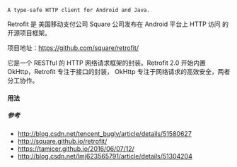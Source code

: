 ```
A type-safe HTTP client for Android and Java.
```

Retrofit 是 美国移动支付公司 Square 公司发布在 Android 平台上 HTTP 访问 的开源项目框架。

项目地址：https://github.com/square/retrofit/ 

它是一个 RESTful 的 HTTP 网络请求框架的封装。Retrofit 2.0 开始内置 OkHttp，Retrofit 专注于接口的封装， OkHttp 专注于网络请求的高效安全，两者分工协作。

#### 用法



##### 参考

* http://blog.csdn.net/tencent_bugly/article/details/51580627
* http://square.github.io/retrofit/
* https://tamicer.github.io/2016/06/07/12/
* http://blog.csdn.net/lmj623565791/article/details/51304204